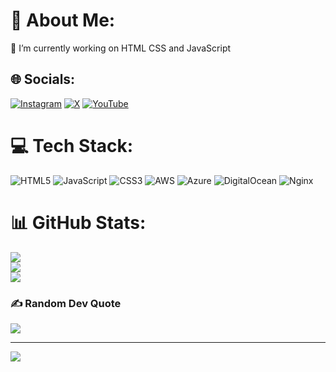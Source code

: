 # 💫 About Me:
🔭 I’m currently working on HTML CSS and JavaScript <br>


## 🌐 Socials:
[![Instagram](https://img.shields.io/badge/Instagram-%23E4405F.svg?logo=Instagram&logoColor=white)](https://instagram.com/codewithtortoise) [![X](https://img.shields.io/badge/X-black.svg?logo=X&logoColor=white)](https://x.com/codewithtortoise) [![YouTube](https://img.shields.io/badge/YouTube-%23FF0000.svg?logo=YouTube&logoColor=white)](https://youtube.com/@codewithtortoise) 

# 💻 Tech Stack:
![HTML5](https://img.shields.io/badge/html5-%23E34F26.svg?style=for-the-badge&logo=html5&logoColor=white) ![JavaScript](https://img.shields.io/badge/javascript-%23323330.svg?style=for-the-badge&logo=javascript&logoColor=%23F7DF1E) ![CSS3](https://img.shields.io/badge/css3-%231572B6.svg?style=for-the-badge&logo=css3&logoColor=white) ![AWS](https://img.shields.io/badge/AWS-%23FF9900.svg?style=for-the-badge&logo=amazon-aws&logoColor=white) ![Azure](https://img.shields.io/badge/azure-%230072C6.svg?style=for-the-badge&logo=microsoftazure&logoColor=white) ![DigitalOcean](https://img.shields.io/badge/DigitalOcean-%230167ff.svg?style=for-the-badge&logo=digitalOcean&logoColor=white) ![Nginx](https://img.shields.io/badge/nginx-%23009639.svg?style=for-the-badge&logo=nginx&logoColor=white)
# 📊 GitHub Stats:
![](https://github-readme-stats.vercel.app/api?username=codewithtortoise&theme=radical&hide_border=false&include_all_commits=false&count_private=false)<br/>
![](https://github-readme-streak-stats.herokuapp.com/?user=codewithtortoise&theme=radical&hide_border=false)<br/>
![](https://github-readme-stats.vercel.app/api/top-langs/?username=codewithtortoise&theme=radical&hide_border=false&include_all_commits=false&count_private=false&layout=compact)

### ✍️ Random Dev Quote
![](https://quotes-github-readme.vercel.app/api?type=vetical&theme=radical)

---
[![](https://visitcount.itsvg.in/api?id=codewithtortoise&icon=3&color=7)](https://visitcount.itsvg.in)

<!-- Proudly created with GPRM ( https://gprm.itsvg.in ) -->
